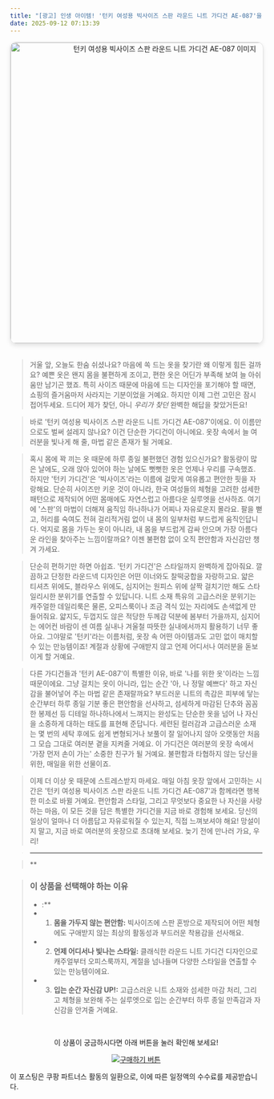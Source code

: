 ```yaml
---
title: "[광고] 인생 아이템! '턴키 여성용 빅사이즈 스판 라운드 니트 가디건 AE-087'을(를) 만나보세요."
date: 2025-09-12 07:13:39
---
```


<div align="center">
    <a href="https://link.coupang.com/re/AFFSDP?lptag=AF8916626&pageKey=7300382631&itemId=18680037436&vendorItemId=85814218520&traceid=V0-153-14ce6f75abeef159&requestid=20250912161316867314211811&token=31850C%7CMIXED" target="_blank">
        <img src="https://ads-partners.coupang.com/image1/WhAKJ50skrJmPJgAWrdu-B5MRS-JxgvRYNx3VSNoAq5PCPbew4Ww5aGev5WCNMYhXRqdpiHHcg4u9htco1FNT3SkupZ3Mk9nE_LLRu1p7SI39BYDesVBI4Ljp3lEfSbugMIRExkPiSZEjRokU0kWrs-sy3NCBbVocOPqBlsjX2wRDu7j2BJ3Ad58n09JswrF9Xo6vu1uYZiXZE662trQo5Ht2Zdb6J816sMZI7QkAIRpclID0O42aQkH9Mcbz4O4vY2rgm0AAHCS7bIdq9LSVtfNuv7v" alt="턴키 여성용 빅사이즈 스판 라운드 니트 가디건 AE-087 이미지" width="600" style="max-width: 100%; height: auto; border-radius: 12px; border: 1px solid #e0e0e0; box-shadow: 0 4px 8px rgba(0,0,0,0.1);">
    </a>
</div>
<br>

> 거울 앞, 오늘도 한숨 쉬셨나요? 마음에 쏙 드는 옷을 찾기란 왜 이렇게 힘든 걸까요? 예쁜 옷은 왠지 몸을 불편하게 조이고, 편한 옷은 어딘가 부족해 보여 늘 아쉬움만 남기곤 했죠. 특히 사이즈 때문에 마음에 드는 디자인을 포기해야 할 때면, 쇼핑의 즐거움마저 사라지는 기분이었을 거예요. 하지만 이제 그런 고민은 잠시 접어두세요. 드디어 제가 찾던, 아니 *우리가 찾던* 완벽한 해답을 찾았거든요!

> 바로 '턴키 여성용 빅사이즈 스판 라운드 니트 가디건 AE-087'이에요. 이 이름만으로도 벌써 설레지 않나요? 이건 단순한 가디건이 아니에요. 옷장 속에서 늘 여러분을 빛나게 해 줄, 마법 같은 존재가 될 거예요.

> 혹시 몸에 꽉 끼는 옷 때문에 하루 종일 불편했던 경험 있으신가요? 활동량이 많은 날에도, 오래 앉아 있어야 하는 날에도 뻣뻣한 옷은 언제나 우리를 구속했죠. 하지만 '턴키 가디건'은 '빅사이즈'라는 이름에 걸맞게 여유롭고 편안한 핏을 자랑해요. 단순히 사이즈만 키운 것이 아니라, 한국 여성들의 체형을 고려한 섬세한 패턴으로 제작되어 어떤 몸매에도 자연스럽고 아름다운 실루엣을 선사하죠. 여기에 '스판'의 마법이 더해져 움직임 하나하나가 어찌나 자유로운지 몰라요. 팔을 뻗고, 허리를 숙여도 전혀 걸리적거림 없이 내 몸의 일부처럼 부드럽게 움직인답니다. 억지로 몸을 가두는 옷이 아니라, 내 몸을 부드럽게 감싸 안으며 가장 아름다운 라인을 찾아주는 느낌이랄까요? 이젠 불편함 없이 오직 편안함과 자신감만 챙겨 가세요.

> 단순히 편하기만 하면 아쉽죠. '턴키 가디건'은 스타일까지 완벽하게 잡아줘요. 깔끔하고 단정한 라운드넥 디자인은 어떤 이너와도 찰떡궁합을 자랑하고요. 얇은 티셔츠 위에도, 블라우스 위에도, 심지어는 원피스 위에 살짝 걸치기만 해도 스타일리시한 분위기를 연출할 수 있답니다. 니트 소재 특유의 고급스러운 분위기는 캐주얼한 데일리룩은 물론, 오피스룩이나 조금 격식 있는 자리에도 손색없게 만들어줘요. 얇지도, 두껍지도 않은 적당한 두께감 덕분에 봄부터 가을까지, 심지어는 에어컨 바람이 센 여름 실내나 겨울철 따뜻한 실내에서까지 활용하기 너무 좋아요. 그야말로 '턴키'라는 이름처럼, 옷장 속 어떤 아이템과도 고민 없이 매치할 수 있는 만능템이죠! 계절과 상황에 구애받지 않고 언제 어디서나 여러분을 돋보이게 할 거예요.

> 다른 가디건들과 '턴키 AE-087'이 특별한 이유, 바로 '나를 위한 옷'이라는 느낌 때문이에요. 그냥 걸치는 옷이 아니라, 입는 순간 '아, 나 정말 예쁘다' 하고 자신감을 불어넣어 주는 마법 같은 존재랄까요? 부드러운 니트의 촉감은 피부에 닿는 순간부터 하루 종일 기분 좋은 편안함을 선사하고, 섬세하게 마감된 단추와 꼼꼼한 봉제선 등 디테일 하나하나에서 느껴지는 완성도는 단순한 옷을 넘어 나 자신을 소중하게 대하는 태도를 표현해 준답니다. 세련된 컬러감과 고급스러운 소재는 몇 번의 세탁 후에도 쉽게 변형되거나 보풀이 잘 일어나지 않아 오랫동안 처음 그 모습 그대로 여러분 곁을 지켜줄 거예요. 이 가디건은 여러분의 옷장 속에서 '가장 먼저 손이 가는' 소중한 친구가 될 거예요. 불편함과 타협하지 않는 당신을 위한, 매일을 위한 선물이죠.

> 이제 더 이상 옷 때문에 스트레스받지 마세요. 매일 아침 옷장 앞에서 고민하는 시간은 '턴키 여성용 빅사이즈 스판 라운드 니트 가디건 AE-087'과 함께라면 행복한 미소로 바뀔 거예요. 편안함과 스타일, 그리고 무엇보다 중요한 나 자신을 사랑하는 마음, 이 모든 것을 담은 특별한 가디건을 지금 바로 경험해 보세요. 당신의 일상이 얼마나 더 아름답고 자유로워질 수 있는지, 직접 느껴보셔야 해요! 망설이지 말고, 지금 바로 여러분의 옷장으로 초대해 보세요. 늦기 전에 만나러 가요, 우리!

> ---

> **


> ### 이 상품을 선택해야 하는 이유
> - :**
> - 1.  **몸을 가두지 않는 편안함:** 빅사이즈에 스판 혼방으로 제작되어 어떤 체형에도 구애받지 않는 최상의 활동성과 부드러운 착용감을 선사해요.
> - 2.  **언제 어디서나 빛나는 스타일:** 클래식한 라운드 니트 가디건 디자인으로 캐주얼부터 오피스룩까지, 계절을 넘나들며 다양한 스타일을 연출할 수 있는 만능템이에요.
> - 3.  **입는 순간 자신감 UP!:** 고급스러운 니트 소재와 섬세한 마감 처리, 그리고 체형을 보완해 주는 실루엣으로 입는 순간부터 하루 종일 만족감과 자신감을 안겨줄 거예요.


<br>

<div align="center">
  <p>이 상품이 궁금하시다면 아래 버튼을 눌러 확인해 보세요!</p>
  <a href="https://link.coupang.com/re/AFFSDP?lptag=AF8916626&pageKey=7300382631&itemId=18680037436&vendorItemId=85814218520&traceid=V0-153-14ce6f75abeef159&requestid=20250912161316867314211811&token=31850C%7CMIXED" target="_blank">
    <img src="https://img.shields.io/badge/지금 바로 구매하기-FF5722?style=for-the-badge&logo=coupa&logoColor=white" alt="구매하기 버튼">
  </a>
</div>

이 포스팅은 쿠팡 파트너스 활동의 일환으로, 이에 따른 일정액의 수수료를 제공받습니다.
